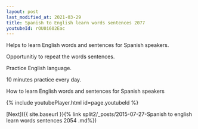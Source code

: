 ```yaml
---
layout: post
last_modified_at: 2021-03-29
title: Spanish to English learn words sentences 2077 
youtubeId: rOU0i602Eac
---
```

 
 
Helps to learn English words and sentences for Spanish speakers.

Opportunitiy to repeat the words sentences. 

Practice English language. 
 
10 minutes practice every day. 
 
How to learn English words and sentences for Spanish speakers 
 
{% include youtubePlayer.html id=page.youtubeId %}
 
 
[Next]({{ site.baseurl }}{% link  split2/_posts/2015-07-27-Spanish to english learn words sentences 2054 .md%})
 
